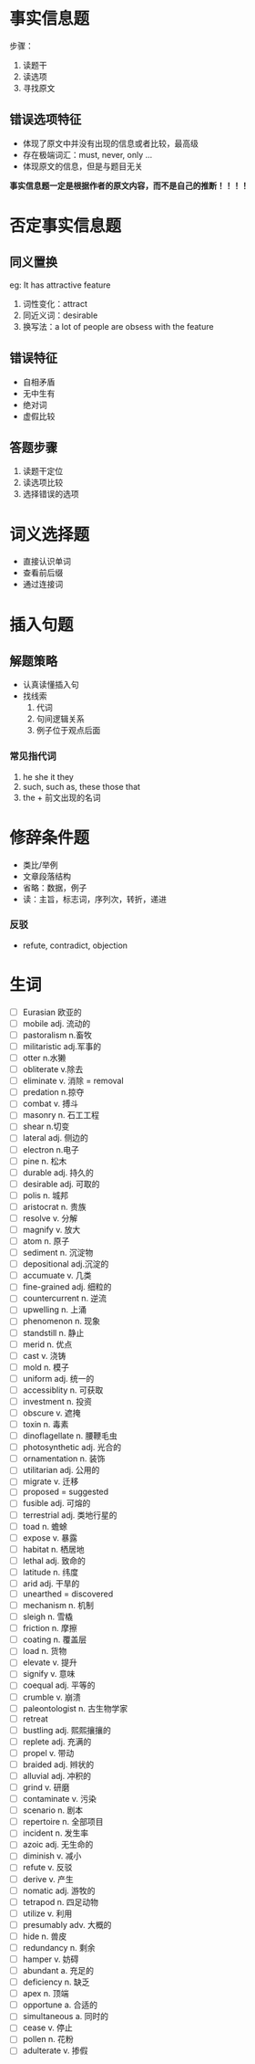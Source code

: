 # 事实信息题

步骤：

1. 读题干
2. 读选项
3. 寻找原文

## 错误选项特征

* 体现了原文中并没有出现的信息或者比较，最高级
* 存在极端词汇：must, never, only ...
* 体现原文的信息，但是与题目无关

**事实信息题一定是根据作者的原文内容，而不是自己的推断！！！！**

# 否定事实信息题

## 同义置换

eg: It has attractive feature

1. 词性变化：attract
2. 同近义词：desirable
3. 换写法：a lot of people are obsess with the feature

## 错误特征

* 自相矛盾
* 无中生有
* 绝对词
* 虚假比较

## 答题步骤

1. 读题干定位
2. 读选项比较
3. 选择错误的选项

# 词义选择题

* 直接认识单词
* 查看前后缀
* 通过连接词

# 插入句题

## 解题策略

* 认真读懂插入句
* 找线索
  1. 代词
  2. 句间逻辑关系
  3. 例子位于观点后面

### 常见指代词

1. he she it they
2. such, such as, these those that
3. the + 前文出现的名词

# 修辞条件题

* 类比/举例
* 文章段落结构
* 省略：数据，例子
* 读：主旨，标志词，序列次，转折，递进

### 反驳

* refute, contradict, objection

# 生词

* [ ] Eurasian 欧亚的
* [ ] mobile adj. 流动的
* [ ] pastoralism n.畜牧
* [ ] militaristic adj.军事的
* [ ] otter n.水獭
* [ ] obliterate v.除去
* [ ] eliminate v. 消除 = removal
* [ ] predation n.掠夺
* [ ] combat v. 搏斗
* [ ] masonry n. 石工工程
* [ ] shear n.切变
* [ ] lateral adj. 侧边的
* [ ] electron n.电子
* [ ] pine n. 松木
* [ ] durable adj. 持久的
* [ ] desirable adj. 可取的
* [ ] polis n. 城邦
* [ ] aristocrat n. 贵族
* [ ] resolve v. 分解
* [ ] magnify v. 放大
* [ ] atom n. 原子
* [ ] sediment n. 沉淀物
* [ ] depositional adj.沉淀的
* [ ] accumuate v. 几类
* [ ] fine-grained adj. 细粒的
* [ ] countercurrent n. 逆流
* [ ] upwelling n. 上涌
* [ ] phenomenon n. 现象
* [ ] standstill n. 静止
* [ ] merid n. 优点
* [ ] cast  v. 浇铸
* [ ] mold n. 模子
* [ ] uniform adj. 统一的
* [ ] accessiblity n. 可获取
* [ ] investment n. 投资
* [ ] obscure v. 遮掩
* [ ] toxin n. 毒素
* [ ] dinoflagellate n. 腰鞭毛虫
* [ ] photosynthetic adj. 光合的
* [ ] ornamentation n. 装饰
* [ ] utilitarian adj. 公用的
* [ ] migrate v. 迁移
* [ ] proposed = suggested
* [ ] fusible adj. 可熔的
* [ ] terrestrial adj. 类地行星的
* [ ] toad n. 蟾蜍
* [ ] expose v. 暴露
* [ ] habitat n. 栖居地
* [ ] lethal adj. 致命的
* [ ] latitude n. 纬度
* [ ] arid adj. 干旱的
* [ ] unearthed = discovered
* [ ] mechanism n. 机制
* [ ] sleigh n. 雪橇
* [ ] friction n. 摩擦
* [ ] coating n. 覆盖层
* [ ] load n. 货物
* [ ] elevate v. 提升
* [ ] signify v. 意味
* [ ] coequal adj. 平等的
* [ ] crumble v. 崩溃
* [ ] paleontologist n. 古生物学家
* [ ] retreat
* [ ] bustling adj. 熙熙攘攘的
* [ ] replete adj. 充满的
* [ ] propel v. 带动
* [ ] braided adj. 辫状的
* [ ] alluvial adj. 冲积的
* [ ] grind v. 研磨
* [ ] contaminate v. 污染
* [ ] scenario n. 剧本
* [ ] repertoire n. 全部项目
* [ ] incident n. 发生率
* [ ] azoic adj. 无生命的
* [ ] diminish v. 减小
* [ ] refute v. 反驳
* [ ] derive v. 产生
* [ ] nomatic adj. 游牧的
* [ ] tetrapod n. 四足动物
* [ ] utilize v. 利用
* [ ] presumably adv. 大概的
* [ ] hide n. 兽皮
* [ ] redundancy n. 剩余
* [ ] hamper v.  妨碍
* [ ] abundant a. 充足的
* [ ] deficiency n. 缺乏
* [ ] apex n. 顶端
* [ ] opportune a. 合适的
* [ ] simultaneous a. 同时的
* [ ] cease v. 停止
* [ ] pollen n. 花粉
* [ ] adulterate v. 掺假

